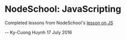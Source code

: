 # NodeSchool: JavaScripting

Completed lessons from NodeSchool's [lesson on JS](https://github.com/sethvincent/javascripting)

-- Ky-Cuong Huynh
   17 July 2016

